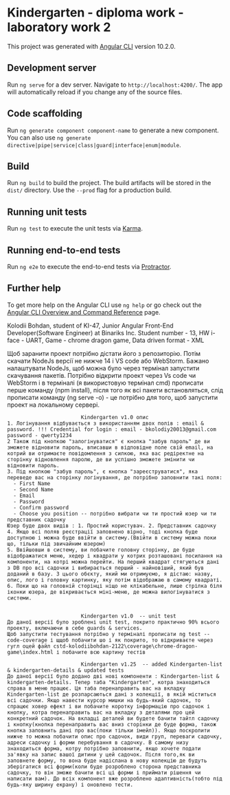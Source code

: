 # Kindergarten - diploma work - laboratory work 2

This project was generated with [Angular CLI](https://github.com/angular/angular-cli) version 10.2.0.

## Development server

Run `ng serve` for a dev server. Navigate to `http://localhost:4200/`. The app will automatically reload if you change any of the source files.

## Code scaffolding

Run `ng generate component component-name` to generate a new component. You can also use `ng generate directive|pipe|service|class|guard|interface|enum|module`.

## Build

Run `ng build` to build the project. The build artifacts will be stored in the `dist/` directory. Use the `--prod` flag for a production build.

## Running unit tests

Run `ng test` to execute the unit tests via [Karma](https://karma-runner.github.io).

## Running end-to-end tests

Run `ng e2e` to execute the end-to-end tests via [Protractor](http://www.protractortest.org/).

## Further help

To get more help on the Angular CLI use `ng help` or go check out the [Angular CLI Overview and Command Reference](https://angular.io/cli) page.

Kolodii Bohdan, student of KI-47, Junior Angular Front-End Developer(Software Engineer) at Binariks Inc.
Student number - 13,  HW i-face - UART, Game - chrome dragon game, Data driven format - XML

Щоб заранити проект потрібно дістати його з репозиторію. Потім скачати NodeJs версії не нижче 14 і VS code або WebStorm. Бажано налаштувати NodeJs, щоб можна було через термінал запустити скачування пакетів. Потрібно відкрити проект через Vs code чи WebStorm і в терміналі (я використовую термінал cmd) прописати перше команду (npm install), після  того як всі пакети встановляться, слід прописати команду (ng serve -o) - це потрібно для того, щоб запустити проект на локальному сервері.

                            Kindergarten v1.0 опис
    1. Логінування відбувається з використанням двох полів : email & password. !!! Credential for login : email - bkolodiy20013@gmail.com password - qwerty1234
    2 Також під кнопкою "залогінуватися" є кнопка "забув пароль" де ви зможете відновити пароль, вписавши в відповідне поле свій email, на котрий ви отримаєте повідомлення з силкою, яка вас редіректне на сторінку відновлення паролю, де ви успішно зможете змінити чи відновити пароль.
    3. Під кнопкою "забув пароль", є кнопка "зареєструватися", яка переведе вас на сторінку логінування, де потрібно заповнити такі поля:
      - First Name
      - Second Name
      - Email
      - Password
      - Confirm password
      - Choose you position -- потрібно вибрати чи ти простий юзер чи ти представник садочку
    Юзер буде двох видів : 1. Простий користувач. 2. Представник садочку
    4. Якщо всі поляв реєстрації заповнено вірно, тоді кнопка буде доступною і можна буде ввійти в систему.(Ввійти в систему можна поки що, тільки під звичайним юзером)
    5. Ввійшовши в систему, ви побачите головну сторінку, де буде відображатися меню, хедер і квадрати у котрих розташовані посилання на компоненти, на котрі можна перейти. На перший квадрат стягуються дані з DB про всі садочки і вибирається перший - найновіший, який був доданий в базу. З цього обєкту, який ми отримуємо, я дістаю: назву, опис, лого і головну картинку, яку потім відображаю в самому квадраті.
    6. Поки що на головній сторінці ніщо не клікабельне, лише стрілка біля іконки юзера, де вікривається міні-меню, де можна вилогінуватися з системи.


                            Kindergarten v1.0  -- unit test
    До даної версії було зроблені unit test, покрито практично 90% всього проекту, включаючи в себе guards & services.
    Щоб запустити тестування потрібно у терміналі прописати ng test --code-coverage і щщоб побачити шо і як покрито, то відкриваєте через гугл оцей файл cstd-kolodiibohdan-2122\coverage\chrome-dragon-game\index.html і побачите всю картину тестів

                            Kindergarten v1.25  -- added Kindergarten-list & kindergarten-details & updated tests
    До даної версії було додано дві нові компоненти : Kindergarten-list & kindergarten-details. Тепер таба "Kindergarten", котра знаходиться справа в меню працює. Ця таба перенаправить вас на вкладку Kindergarten-list де розпарсаються дані з колекції, в якій міститься всі садочки. Якщо навести курсор мишки на будь-який садочок, то спрацює ховер ефект і ви побачите коротку інформацію про садочок і кнопку, котра перенаправить вас на вкладку з деталями про цей конкретний садочок. На вкладці деталей ви будете бачити тайтл садочку і кнопку(кнопка перенаправить вас вниз сторінки де буде форма, також кнопка заповнить дані про вас(поки тільки імейл)). Якщо поскролити нижче то можна побачити опис про садочок, види груп, переваги садочку, адреси садочку і форми перебування в садочку. В самому низу знаходиться форма, котру потрібно заповнити, якщо хочете подати за'явку на запис вашої дитини у цей садочок. Після того,як ви заповнете форму, то вона буде надіслана в нову колекцію де будуть зберігатися всі форми(коли буде розроблено сторона представника садочку, то він зможе бачити всі ці форми і приймати рішення чи написати вам). До всіх компонент вже розроблено адаптивність(тобто під будь-яку ширину екрану) і оновлено тести. 
